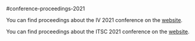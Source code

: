 #conference-proceedings-2021

You can find proceedings about the IV 2021 conference on the [website](https://ieeexplore.ieee.org/xpl/conhome/9575127/proceeding).

You can find proceedings about the ITSC 2021 conference on the [website](https://ieeexplore.ieee.org/xpl/conhome/9564393/proceeding).


